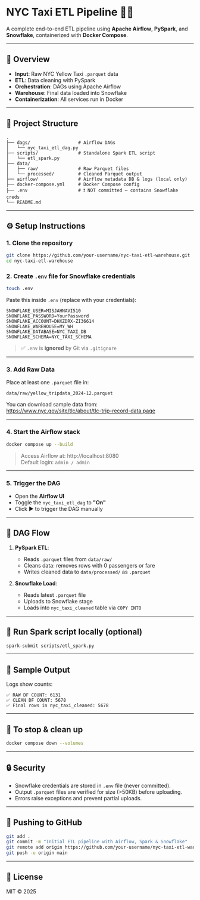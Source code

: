 # NYC Taxi ETL Pipeline 🚕✨

A complete end-to-end ETL pipeline using **Apache Airflow**, **PySpark**, and **Snowflake**, containerized with **Docker Compose**.

---
## 🚀 Overview

- **Input**: Raw NYC Yellow Taxi `.parquet` data
- **ETL**: Data cleaning with PySpark
- **Orchestration**: DAGs using Apache Airflow
- **Warehouse**: Final data loaded into Snowflake
- **Containerization**: All services run in Docker

---

## 📂 Project Structure
```
.
├── dags/                  # Airflow DAGs
│   └── nyc_taxi_etl_dag.py
├── scripts/               # Standalone Spark ETL script
│   └── etl_spark.py
├── data/
│   ├── raw/               # Raw Parquet files
│   └── processed/         # Cleaned Parquet output
├── airflow/               # Airflow metadata DB & logs (local only)
├── docker-compose.yml     # Docker Compose config
├── .env                   # ❗ NOT committed — contains Snowflake creds
└── README.md
```

---

## ⚙️ Setup Instructions

### 1. Clone the repository
```bash
git clone https://github.com/your-username/nyc-taxi-etl-warehouse.git
cd nyc-taxi-etl-warehouse
```

### 2. Create `.env` file for Snowflake credentials
```bash
touch .env
```

Paste this inside `.env` (replace with your credentials):
```env
SNOWFLAKE_USER=MISJAHNAVI510
SNOWFLAKE_PASSWORD=YourPassword
SNOWFLAKE_ACCOUNT=DHXZDRX-ZI36614
SNOWFLAKE_WAREHOUSE=MY_WH
SNOWFLAKE_DATABASE=NYC_TAXI_DB
SNOWFLAKE_SCHEMA=NYC_TAXI_SCHEMA
```

> ✅ `.env` is **ignored** by Git via `.gitignore`

---

### 3. Add Raw Data

Place at least one `.parquet` file in:
```
data/raw/yellow_tripdata_2024-12.parquet
```

You can download sample data from: https://www.nyc.gov/site/tlc/about/tlc-trip-record-data.page

---

### 4. Start the Airflow stack
```bash
docker compose up --build
```

> Access Airflow at: http://localhost:8080  
> Default login: `admin / admin`

---

### 5. Trigger the DAG

- Open the **Airflow UI**
- Toggle the `nyc_taxi_etl_dag` to **"On"**
- Click ▶️ to trigger the DAG manually

---

## 🧠 DAG Flow

1. **PySpark ETL**:  
   - Reads `.parquet` files from `data/raw/`
   - Cleans data: removes rows with 0 passengers or fare
   - Writes cleaned data to `data/processed/` as `.parquet`

2. **Snowflake Load**:  
   - Reads latest `.parquet` file
   - Uploads to Snowflake stage
   - Loads into `nyc_taxi_cleaned` table via `COPY INTO`

---

## 🐍 Run Spark script locally (optional)
```bash
spark-submit scripts/etl_spark.py
```

---

## 🧾 Sample Output

Logs show counts:
```
✅ RAW DF COUNT: 6131
✅ CLEAN DF COUNT: 5678
✅ Final rows in nyc_taxi_cleaned: 5678
```

---

## 🧹 To stop & clean up
```bash
docker compose down --volumes
```

---

## 🔒 Security

- Snowflake credentials are stored in `.env` file (never committed).
- Output `.parquet` files are verified for size (>50KB) before uploading.
- Errors raise exceptions and prevent partial uploads.

---

## 🔁 Pushing to GitHub

```bash
git add .
git commit -m "Initial ETL pipeline with Airflow, Spark & Snowflake"
git remote add origin https://github.com/your-username/nyc-taxi-etl-warehouse.git
git push -u origin main
```

---

## 📜 License

MIT © 2025
